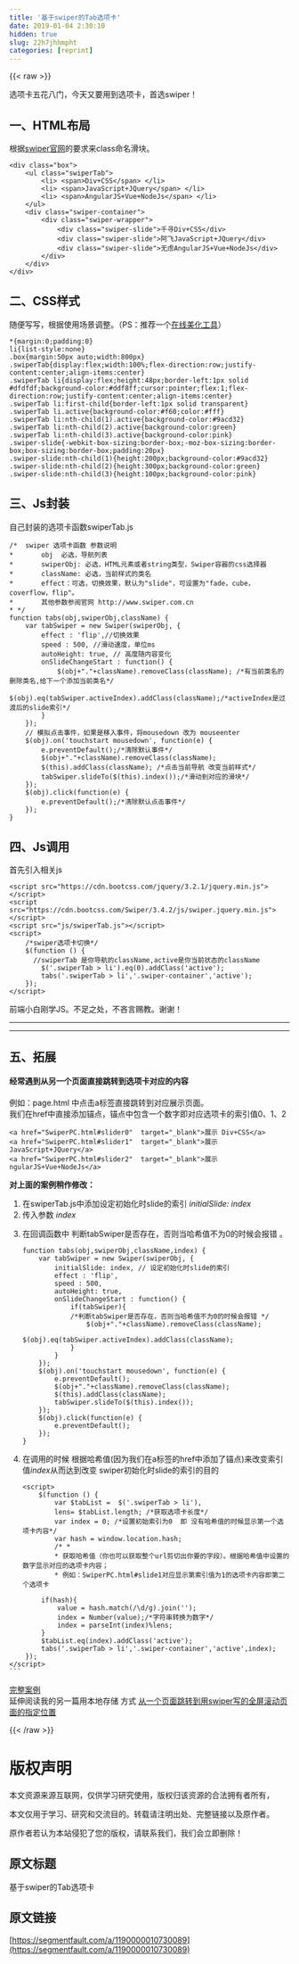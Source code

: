 ```yaml
---
title: '基于swiper的Tab选项卡' 
date: 2019-01-04 2:30:10
hidden: true
slug: 22h7jhhmpht
categories: [reprint]
---
```


{{< raw >}}

                    
<p>选项卡五花八门，今天又要用到选项卡，首选swiper！</p>
<h2 id="articleHeader0">一、HTML布局</h2>
<p>根据<a href="http://www.swiper.com.cn/api/start/2014/1218/140.html" rel="nofollow noreferrer" target="_blank">swiper官网</a>的要求来class命名滑块。</p>
<div class="widget-codetool" style="display:none;">
      <div class="widget-codetool--inner">
      <span class="selectCode code-tool" data-toggle="tooltip" data-placement="top" title="" data-original-title="全选"></span>
      <span type="button" class="copyCode code-tool" data-toggle="tooltip" data-placement="top" data-clipboard-text="<div class=&quot;box&quot;>
    <ul class=&quot;swiperTab&quot;>
        <li> <span>Div+CSS</span> </li>
        <li> <span>JavaScript+JQuery</span> </li>
        <li> <span>AngularJS+Vue+NodeJs</span> </li>
    </ul>
    <div class=&quot;swiper-container&quot;>
        <div class=&quot;swiper-wrapper&quot;>
            <div class=&quot;swiper-slide&quot;>千寻Div+CSS</div>
            <div class=&quot;swiper-slide&quot;>阿飞JavaScript+JQuery</div>
            <div class=&quot;swiper-slide&quot;>无虑AngularJS+Vue+NodeJs</div>
        </div>
    </div>
</div>" title="" data-original-title="复制"></span>
      <span type="button" class="saveToNote code-tool" data-toggle="tooltip" data-placement="top" title="" data-original-title="放进笔记"></span>
      </div>
      </div><pre class="hljs xml"><code><span class="hljs-tag">&lt;<span class="hljs-name">div</span> <span class="hljs-attr">class</span>=<span class="hljs-string">"box"</span>&gt;</span>
    <span class="hljs-tag">&lt;<span class="hljs-name">ul</span> <span class="hljs-attr">class</span>=<span class="hljs-string">"swiperTab"</span>&gt;</span>
        <span class="hljs-tag">&lt;<span class="hljs-name">li</span>&gt;</span> <span class="hljs-tag">&lt;<span class="hljs-name">span</span>&gt;</span>Div+CSS<span class="hljs-tag">&lt;/<span class="hljs-name">span</span>&gt;</span> <span class="hljs-tag">&lt;/<span class="hljs-name">li</span>&gt;</span>
        <span class="hljs-tag">&lt;<span class="hljs-name">li</span>&gt;</span> <span class="hljs-tag">&lt;<span class="hljs-name">span</span>&gt;</span>JavaScript+JQuery<span class="hljs-tag">&lt;/<span class="hljs-name">span</span>&gt;</span> <span class="hljs-tag">&lt;/<span class="hljs-name">li</span>&gt;</span>
        <span class="hljs-tag">&lt;<span class="hljs-name">li</span>&gt;</span> <span class="hljs-tag">&lt;<span class="hljs-name">span</span>&gt;</span>AngularJS+Vue+NodeJs<span class="hljs-tag">&lt;/<span class="hljs-name">span</span>&gt;</span> <span class="hljs-tag">&lt;/<span class="hljs-name">li</span>&gt;</span>
    <span class="hljs-tag">&lt;/<span class="hljs-name">ul</span>&gt;</span>
    <span class="hljs-tag">&lt;<span class="hljs-name">div</span> <span class="hljs-attr">class</span>=<span class="hljs-string">"swiper-container"</span>&gt;</span>
        <span class="hljs-tag">&lt;<span class="hljs-name">div</span> <span class="hljs-attr">class</span>=<span class="hljs-string">"swiper-wrapper"</span>&gt;</span>
            <span class="hljs-tag">&lt;<span class="hljs-name">div</span> <span class="hljs-attr">class</span>=<span class="hljs-string">"swiper-slide"</span>&gt;</span>千寻Div+CSS<span class="hljs-tag">&lt;/<span class="hljs-name">div</span>&gt;</span>
            <span class="hljs-tag">&lt;<span class="hljs-name">div</span> <span class="hljs-attr">class</span>=<span class="hljs-string">"swiper-slide"</span>&gt;</span>阿飞JavaScript+JQuery<span class="hljs-tag">&lt;/<span class="hljs-name">div</span>&gt;</span>
            <span class="hljs-tag">&lt;<span class="hljs-name">div</span> <span class="hljs-attr">class</span>=<span class="hljs-string">"swiper-slide"</span>&gt;</span>无虑AngularJS+Vue+NodeJs<span class="hljs-tag">&lt;/<span class="hljs-name">div</span>&gt;</span>
        <span class="hljs-tag">&lt;/<span class="hljs-name">div</span>&gt;</span>
    <span class="hljs-tag">&lt;/<span class="hljs-name">div</span>&gt;</span>
<span class="hljs-tag">&lt;/<span class="hljs-name">div</span>&gt;</span></code></pre>
<h2 id="articleHeader1">二、CSS样式</h2>
<p>随便写写，根据使用场景调整。（PS：推荐一个<a href="http://tool.lu/css/" rel="nofollow noreferrer" target="_blank">在线美化工具</a>）</p>
<div class="widget-codetool" style="display:none;">
      <div class="widget-codetool--inner">
      <span class="selectCode code-tool" data-toggle="tooltip" data-placement="top" title="" data-original-title="全选"></span>
      <span type="button" class="copyCode code-tool" data-toggle="tooltip" data-placement="top" data-clipboard-text="*{margin:0;padding:0}
li{list-style:none}
.box{margin:50px auto;width:800px}
.swiperTab{display:flex;width:100%;flex-direction:row;justify-content:center;align-items:center}
.swiperTab li{display:flex;height:48px;border-left:1px solid #dfdfdf;background-color:#ddf8ff;cursor:pointer;flex:1;flex-direction:row;justify-content:center;align-items:center}
.swiperTab li:first-child{border-left:1px solid transparent}
.swiperTab li.active{background-color:#f60;color:#fff}
.swiperTab li:nth-child(1).active{background-color:#9acd32}
.swiperTab li:nth-child(2).active{background-color:green}
.swiperTab li:nth-child(3).active{background-color:pink}
.swiper-slide{-webkit-box-sizing:border-box;-moz-box-sizing:border-box;box-sizing:border-box;padding:20px}
.swiper-slide:nth-child(1){height:200px;background-color:#9acd32}
.swiper-slide:nth-child(2){height:300px;background-color:green}
.swiper-slide:nth-child(3){height:100px;background-color:pink}
" title="" data-original-title="复制"></span>
      <span type="button" class="saveToNote code-tool" data-toggle="tooltip" data-placement="top" title="" data-original-title="放进笔记"></span>
      </div>
      </div><pre class="hljs css"><code>*{<span class="hljs-attribute">margin</span>:<span class="hljs-number">0</span>;<span class="hljs-attribute">padding</span>:<span class="hljs-number">0</span>}
<span class="hljs-selector-tag">li</span>{<span class="hljs-attribute">list-style</span>:none}
<span class="hljs-selector-class">.box</span>{<span class="hljs-attribute">margin</span>:<span class="hljs-number">50px</span> auto;<span class="hljs-attribute">width</span>:<span class="hljs-number">800px</span>}
<span class="hljs-selector-class">.swiperTab</span>{<span class="hljs-attribute">display</span>:flex;<span class="hljs-attribute">width</span>:<span class="hljs-number">100%</span>;<span class="hljs-attribute">flex-direction</span>:row;<span class="hljs-attribute">justify-content</span>:center;<span class="hljs-attribute">align-items</span>:center}
<span class="hljs-selector-class">.swiperTab</span> <span class="hljs-selector-tag">li</span>{<span class="hljs-attribute">display</span>:flex;<span class="hljs-attribute">height</span>:<span class="hljs-number">48px</span>;<span class="hljs-attribute">border-left</span>:<span class="hljs-number">1px</span> solid <span class="hljs-number">#dfdfdf</span>;<span class="hljs-attribute">background-color</span>:<span class="hljs-number">#ddf8ff</span>;<span class="hljs-attribute">cursor</span>:pointer;<span class="hljs-attribute">flex</span>:<span class="hljs-number">1</span>;<span class="hljs-attribute">flex-direction</span>:row;<span class="hljs-attribute">justify-content</span>:center;<span class="hljs-attribute">align-items</span>:center}
<span class="hljs-selector-class">.swiperTab</span> <span class="hljs-selector-tag">li</span><span class="hljs-selector-pseudo">:first-child</span>{<span class="hljs-attribute">border-left</span>:<span class="hljs-number">1px</span> solid transparent}
<span class="hljs-selector-class">.swiperTab</span> <span class="hljs-selector-tag">li</span><span class="hljs-selector-class">.active</span>{<span class="hljs-attribute">background-color</span>:<span class="hljs-number">#f60</span>;<span class="hljs-attribute">color</span>:<span class="hljs-number">#fff</span>}
<span class="hljs-selector-class">.swiperTab</span> <span class="hljs-selector-tag">li</span><span class="hljs-selector-pseudo">:nth-child(1).active</span>{<span class="hljs-attribute">background-color</span>:<span class="hljs-number">#9acd32</span>}
<span class="hljs-selector-class">.swiperTab</span> <span class="hljs-selector-tag">li</span><span class="hljs-selector-pseudo">:nth-child(2).active</span>{<span class="hljs-attribute">background-color</span>:green}
<span class="hljs-selector-class">.swiperTab</span> <span class="hljs-selector-tag">li</span><span class="hljs-selector-pseudo">:nth-child(3).active</span>{<span class="hljs-attribute">background-color</span>:pink}
<span class="hljs-selector-class">.swiper-slide</span>{<span class="hljs-attribute">-webkit-box-sizing</span>:border-box;<span class="hljs-attribute">-moz-box-sizing</span>:border-box;<span class="hljs-attribute">box-sizing</span>:border-box;<span class="hljs-attribute">padding</span>:<span class="hljs-number">20px</span>}
<span class="hljs-selector-class">.swiper-slide</span><span class="hljs-selector-pseudo">:nth-child(1)</span>{<span class="hljs-attribute">height</span>:<span class="hljs-number">200px</span>;<span class="hljs-attribute">background-color</span>:<span class="hljs-number">#9acd32</span>}
<span class="hljs-selector-class">.swiper-slide</span><span class="hljs-selector-pseudo">:nth-child(2)</span>{<span class="hljs-attribute">height</span>:<span class="hljs-number">300px</span>;<span class="hljs-attribute">background-color</span>:green}
<span class="hljs-selector-class">.swiper-slide</span><span class="hljs-selector-pseudo">:nth-child(3)</span>{<span class="hljs-attribute">height</span>:<span class="hljs-number">100px</span>;<span class="hljs-attribute">background-color</span>:pink}
</code></pre>
<h2 id="articleHeader2">三、Js封装</h2>
<p>自己封装的选项卡函数swiperTab.js</p>
<div class="widget-codetool" style="display:none;">
      <div class="widget-codetool--inner">
      <span class="selectCode code-tool" data-toggle="tooltip" data-placement="top" title="" data-original-title="全选"></span>
      <span type="button" class="copyCode code-tool" data-toggle="tooltip" data-placement="top" data-clipboard-text="/*  swiper 选项卡函数 参数说明
*       obj  必选，导航列表
*       swiperObj: 必选，HTML元素或者string类型，Swiper容器的css选择器
*       className: 必选，当前样式的类名
*       effect：可选，切换效果，默认为&quot;slide&quot;，可设置为&quot;fade，cube，coverflow，flip&quot;。
*       其他参数参阅官网 http://www.swiper.com.cn
* */
function tabs(obj,swiperObj,className) {
    var tabSwiper = new Swiper(swiperObj, {
        effect : 'flip',//切换效果
        speed : 500, //滑动速度，单位ms
        autoHeight: true, // 高度随内容变化
        onSlideChangeStart : function() {
            $(obj+&quot;.&quot;+className).removeClass(className); /*有当前类名的删除类名,给下一个添加当前类名*/
            $(obj).eq(tabSwiper.activeIndex).addClass(className);/*activeIndex是过渡后的slide索引*/
        }
    });
    // 模拟点击事件，如果是移入事件，将mousedown 改为 mouseenter
    $(obj).on('touchstart mousedown', function(e) {
        e.preventDefault();/*清除默认事件*/
        $(obj+&quot;.&quot;+className).removeClass(className);
        $(this).addClass(className); /*点击当前导航 改变当前样式*/
        tabSwiper.slideTo($(this).index());/*滑动到对应的滑块*/
    });
    $(obj).click(function(e) {
        e.preventDefault();/*清除默认点击事件*/
    });
}" title="" data-original-title="复制"></span>
      <span type="button" class="saveToNote code-tool" data-toggle="tooltip" data-placement="top" title="" data-original-title="放进笔记"></span>
      </div>
      </div><pre class="hljs javascript"><code><span class="hljs-comment">/*  swiper 选项卡函数 参数说明
*       obj  必选，导航列表
*       swiperObj: 必选，HTML元素或者string类型，Swiper容器的css选择器
*       className: 必选，当前样式的类名
*       effect：可选，切换效果，默认为"slide"，可设置为"fade，cube，coverflow，flip"。
*       其他参数参阅官网 http://www.swiper.com.cn
* */</span>
<span class="hljs-function"><span class="hljs-keyword">function</span> <span class="hljs-title">tabs</span>(<span class="hljs-params">obj,swiperObj,className</span>) </span>{
    <span class="hljs-keyword">var</span> tabSwiper = <span class="hljs-keyword">new</span> Swiper(swiperObj, {
        <span class="hljs-attr">effect</span> : <span class="hljs-string">'flip'</span>,<span class="hljs-comment">//切换效果</span>
        speed : <span class="hljs-number">500</span>, <span class="hljs-comment">//滑动速度，单位ms</span>
        autoHeight: <span class="hljs-literal">true</span>, <span class="hljs-comment">// 高度随内容变化</span>
        onSlideChangeStart : <span class="hljs-function"><span class="hljs-keyword">function</span>(<span class="hljs-params"></span>) </span>{
            $(obj+<span class="hljs-string">"."</span>+className).removeClass(className); <span class="hljs-comment">/*有当前类名的删除类名,给下一个添加当前类名*/</span>
            $(obj).eq(tabSwiper.activeIndex).addClass(className);<span class="hljs-comment">/*activeIndex是过渡后的slide索引*/</span>
        }
    });
    <span class="hljs-comment">// 模拟点击事件，如果是移入事件，将mousedown 改为 mouseenter</span>
    $(obj).on(<span class="hljs-string">'touchstart mousedown'</span>, <span class="hljs-function"><span class="hljs-keyword">function</span>(<span class="hljs-params">e</span>) </span>{
        e.preventDefault();<span class="hljs-comment">/*清除默认事件*/</span>
        $(obj+<span class="hljs-string">"."</span>+className).removeClass(className);
        $(<span class="hljs-keyword">this</span>).addClass(className); <span class="hljs-comment">/*点击当前导航 改变当前样式*/</span>
        tabSwiper.slideTo($(<span class="hljs-keyword">this</span>).index());<span class="hljs-comment">/*滑动到对应的滑块*/</span>
    });
    $(obj).click(<span class="hljs-function"><span class="hljs-keyword">function</span>(<span class="hljs-params">e</span>) </span>{
        e.preventDefault();<span class="hljs-comment">/*清除默认点击事件*/</span>
    });
}</code></pre>
<h2 id="articleHeader3">四、Js调用</h2>
<p>首先引入相关js</p>
<div class="widget-codetool" style="display:none;">
      <div class="widget-codetool--inner">
      <span class="selectCode code-tool" data-toggle="tooltip" data-placement="top" title="" data-original-title="全选"></span>
      <span type="button" class="copyCode code-tool" data-toggle="tooltip" data-placement="top" data-clipboard-text="<script src=&quot;https://cdn.bootcss.com/jquery/3.2.1/jquery.min.js&quot;></script>
<script src=&quot;https://cdn.bootcss.com/Swiper/3.4.2/js/swiper.jquery.min.js&quot;></script>
<script src=&quot;js/swiperTab.js&quot;></script>
<script>
    /*swiper选项卡切换*/
    $(function () {
      //swiperTab 是你导航的className,active是你当前状态的className
        $('.swiperTab > li').eq(0).addClass('active');
        tabs('.swiperTab > li','.swiper-container','active');
    });
</script>" title="" data-original-title="复制"></span>
      <span type="button" class="saveToNote code-tool" data-toggle="tooltip" data-placement="top" title="" data-original-title="放进笔记"></span>
      </div>
      </div><pre class="hljs xml"><code><span class="hljs-tag">&lt;<span class="hljs-name">script</span> <span class="hljs-attr">src</span>=<span class="hljs-string">"https://cdn.bootcss.com/jquery/3.2.1/jquery.min.js"</span>&gt;</span><span class="undefined"></span><span class="hljs-tag">&lt;/<span class="hljs-name">script</span>&gt;</span>
<span class="hljs-tag">&lt;<span class="hljs-name">script</span> <span class="hljs-attr">src</span>=<span class="hljs-string">"https://cdn.bootcss.com/Swiper/3.4.2/js/swiper.jquery.min.js"</span>&gt;</span><span class="undefined"></span><span class="hljs-tag">&lt;/<span class="hljs-name">script</span>&gt;</span>
<span class="hljs-tag">&lt;<span class="hljs-name">script</span> <span class="hljs-attr">src</span>=<span class="hljs-string">"js/swiperTab.js"</span>&gt;</span><span class="undefined"></span><span class="hljs-tag">&lt;/<span class="hljs-name">script</span>&gt;</span>
<span class="hljs-tag">&lt;<span class="hljs-name">script</span>&gt;</span><span class="javascript">
    <span class="hljs-comment">/*swiper选项卡切换*/</span>
    $(<span class="hljs-function"><span class="hljs-keyword">function</span> (<span class="hljs-params"></span>) </span>{
      <span class="hljs-comment">//swiperTab 是你导航的className,active是你当前状态的className</span>
        $(<span class="hljs-string">'.swiperTab &gt; li'</span>).eq(<span class="hljs-number">0</span>).addClass(<span class="hljs-string">'active'</span>);
        tabs(<span class="hljs-string">'.swiperTab &gt; li'</span>,<span class="hljs-string">'.swiper-container'</span>,<span class="hljs-string">'active'</span>);
    });
</span><span class="hljs-tag">&lt;/<span class="hljs-name">script</span>&gt;</span></code></pre>
<p>前端小白刚学JS。不足之处，不吝言赐教。谢谢！</p>
<hr>
<hr>
<h2 id="articleHeader4">五、拓展</h2>
<h4>经常遇到从另一个页面直接跳转到选项卡对应的内容</h4>
<p>例如：page.html 中点击a标签直接跳转到对应展示页面。<br>我们在href中直接添加锚点，锚点中包含一个数字即对应选项卡的索引值0、1、2</p>
<div class="widget-codetool" style="display:none;">
      <div class="widget-codetool--inner">
      <span class="selectCode code-tool" data-toggle="tooltip" data-placement="top" title="" data-original-title="全选"></span>
      <span type="button" class="copyCode code-tool" data-toggle="tooltip" data-placement="top" data-clipboard-text="<a href=&quot;SwiperPC.html#slider0&quot;  target=&quot;_blank&quot;>展示 Div+CSS</a>
<a href=&quot;SwiperPC.html#slider1&quot;  target=&quot;_blank&quot;>展示 JavaScript+JQuery</a>
<a href=&quot;SwiperPC.html#slider2&quot;  target=&quot;_blank&quot;>展示 ngularJS+Vue+NodeJs</a>" title="" data-original-title="复制"></span>
      <span type="button" class="saveToNote code-tool" data-toggle="tooltip" data-placement="top" title="" data-original-title="放进笔记"></span>
      </div>
      </div><pre class="hljs xml"><code><span class="hljs-tag">&lt;<span class="hljs-name">a</span> <span class="hljs-attr">href</span>=<span class="hljs-string">"SwiperPC.html#slider0"</span>  <span class="hljs-attr">target</span>=<span class="hljs-string">"_blank"</span>&gt;</span>展示 Div+CSS<span class="hljs-tag">&lt;/<span class="hljs-name">a</span>&gt;</span>
<span class="hljs-tag">&lt;<span class="hljs-name">a</span> <span class="hljs-attr">href</span>=<span class="hljs-string">"SwiperPC.html#slider1"</span>  <span class="hljs-attr">target</span>=<span class="hljs-string">"_blank"</span>&gt;</span>展示 JavaScript+JQuery<span class="hljs-tag">&lt;/<span class="hljs-name">a</span>&gt;</span>
<span class="hljs-tag">&lt;<span class="hljs-name">a</span> <span class="hljs-attr">href</span>=<span class="hljs-string">"SwiperPC.html#slider2"</span>  <span class="hljs-attr">target</span>=<span class="hljs-string">"_blank"</span>&gt;</span>展示 ngularJS+Vue+NodeJs<span class="hljs-tag">&lt;/<span class="hljs-name">a</span>&gt;</span></code></pre>
<p><strong>对上面的案例稍作修改：</strong></p>
<ol>
<li>在swiperTab.js中添加设定初始化时slide的索引  <em>initialSlide: index</em>
</li>
<li>传入参数 <em>index</em>
</li>
<li>
<p>在回调函数中 判断tabSwiper是否存在，否则当哈希值不为0的时候会报错 。</p>
<div class="widget-codetool" style="display:none;">
      <div class="widget-codetool--inner">
      <span class="selectCode code-tool" data-toggle="tooltip" data-placement="top" title="" data-original-title="全选"></span>
      <span type="button" class="copyCode code-tool" data-toggle="tooltip" data-placement="top" data-clipboard-text="function tabs(obj,swiperObj,className,index) {
    var tabSwiper = new Swiper(swiperObj, {
        initialSlide: index, // 设定初始化时slide的索引
        effect : 'flip', 
        speed : 500,  
        autoHeight: true,  
        onSlideChangeStart : function() {
            if(tabSwiper){ 
            /*判断tabSwiper是否存在，否则当哈希值不为0的时候会报错 */
                $(obj+&quot;.&quot;+className).removeClass(className);  
                $(obj).eq(tabSwiper.activeIndex).addClass(className); 
            }
        }
    });
    $(obj).on('touchstart mousedown', function(e) {
        e.preventDefault(); 
        $(obj+&quot;.&quot;+className).removeClass(className);
        $(this).addClass(className);  
        tabSwiper.slideTo($(this).index()); 
    });
    $(obj).click(function(e) {
        e.preventDefault(); 
    });
}" title="" data-original-title="复制"></span>
      <span type="button" class="saveToNote code-tool" data-toggle="tooltip" data-placement="top" title="" data-original-title="放进笔记"></span>
      </div>
      </div><pre class="hljs javascript"><code><span class="hljs-function"><span class="hljs-keyword">function</span> <span class="hljs-title">tabs</span>(<span class="hljs-params">obj,swiperObj,className,index</span>) </span>{
    <span class="hljs-keyword">var</span> tabSwiper = <span class="hljs-keyword">new</span> Swiper(swiperObj, {
        <span class="hljs-attr">initialSlide</span>: index, <span class="hljs-comment">// 设定初始化时slide的索引</span>
        effect : <span class="hljs-string">'flip'</span>, 
        <span class="hljs-attr">speed</span> : <span class="hljs-number">500</span>,  
        <span class="hljs-attr">autoHeight</span>: <span class="hljs-literal">true</span>,  
        <span class="hljs-attr">onSlideChangeStart</span> : <span class="hljs-function"><span class="hljs-keyword">function</span>(<span class="hljs-params"></span>) </span>{
            <span class="hljs-keyword">if</span>(tabSwiper){ 
            <span class="hljs-comment">/*判断tabSwiper是否存在，否则当哈希值不为0的时候会报错 */</span>
                $(obj+<span class="hljs-string">"."</span>+className).removeClass(className);  
                $(obj).eq(tabSwiper.activeIndex).addClass(className); 
            }
        }
    });
    $(obj).on(<span class="hljs-string">'touchstart mousedown'</span>, <span class="hljs-function"><span class="hljs-keyword">function</span>(<span class="hljs-params">e</span>) </span>{
        e.preventDefault(); 
        $(obj+<span class="hljs-string">"."</span>+className).removeClass(className);
        $(<span class="hljs-keyword">this</span>).addClass(className);  
        tabSwiper.slideTo($(<span class="hljs-keyword">this</span>).index()); 
    });
    $(obj).click(<span class="hljs-function"><span class="hljs-keyword">function</span>(<span class="hljs-params">e</span>) </span>{
        e.preventDefault(); 
    });
}</code></pre>
</li>
<li>
<p>在调用的时候 根据哈希值(因为我们在a标签的href中添加了锚点)来改变索引值<em>index</em>从而达到改变 swiper初始化时slide的索引的目的</p>
<div class="widget-codetool" style="display:none;">
      <div class="widget-codetool--inner">
      <span class="selectCode code-tool" data-toggle="tooltip" data-placement="top" title="" data-original-title="全选"></span>
      <span type="button" class="copyCode code-tool" data-toggle="tooltip" data-placement="top" data-clipboard-text="<script>
    $(function () {
        var $tabList =  $('.swiperTab > li'),
        lens= $tabList.length; /*获取选项卡长度*/
        var index = 0; /*设置初始索引为0  即 没有哈希值的时候显示第一个选项卡内容*/
        var hash = window.location.hash;
        /* *
        * 获取哈希值（你也可以获取整个url剪切出你要的字段）。根据哈希值中设置的数字显示对应的选项卡内容；
        * 例如：SwiperPC.html#slide1对应显示第索引值为1的选项卡内容即第二个选项卡" title="" data-original-title="复制"></span>
      <span type="button" class="saveToNote code-tool" data-toggle="tooltip" data-placement="top" title="" data-original-title="放进笔记"></span>
      </div>
      </div><pre class="hljs xml"><code><span class="hljs-tag">&lt;<span class="hljs-name">script</span>&gt;</span><span class="javascript">
    $(<span class="hljs-function"><span class="hljs-keyword">function</span> (<span class="hljs-params"></span>) </span>{
        <span class="hljs-keyword">var</span> $tabList =  $(<span class="hljs-string">'.swiperTab &gt; li'</span>),
        lens= $tabList.length; <span class="hljs-comment">/*获取选项卡长度*/</span>
        <span class="hljs-keyword">var</span> index = <span class="hljs-number">0</span>; <span class="hljs-comment">/*设置初始索引为0  即 没有哈希值的时候显示第一个选项卡内容*/</span>
        <span class="hljs-keyword">var</span> hash = <span class="hljs-built_in">window</span>.location.hash;
        <span class="hljs-comment">/* *
        * 获取哈希值（你也可以获取整个url剪切出你要的字段）。根据哈希值中设置的数字显示对应的选项卡内容；
        * 例如：SwiperPC.html#slide1对应显示第索引值为1的选项卡内容即第二个选项卡</span></span></code></pre>
</li>
</ol>
<div class="widget-codetool" style="display:none;">
      <div class="widget-codetool--inner">
      <span class="selectCode code-tool" data-toggle="tooltip" data-placement="top" title="" data-original-title="全选"></span>
      <span type="button" class="copyCode code-tool" data-toggle="tooltip" data-placement="top" data-clipboard-text="        if(hash){
            value = hash.match(/\d/g).join('');
            index = Number(value);/*字符串转换为数字*/
            index = parseInt(index)%lens;
        }
        $tabList.eq(index).addClass('active');
        tabs('.swiperTab > li','.swiper-container','active',index);
    });
</script>
```" title="" data-original-title="复制"></span>
      <span type="button" class="saveToNote code-tool" data-toggle="tooltip" data-placement="top" title="" data-original-title="放进笔记"></span>
      </div>
      </div><pre class="hljs perl"><code>        <span class="hljs-keyword">if</span>(hash){
            value = hash.match(<span class="hljs-regexp">/\d/g</span>).join(<span class="hljs-string">''</span>);
            <span class="hljs-keyword">index</span> = Number(value);<span class="hljs-regexp">/*字符串转换为数字*/</span>
            <span class="hljs-keyword">index</span> = parseInt(<span class="hljs-keyword">index</span>)%lens;
        }
        $tabList.e<span class="hljs-string">q(index)</span>.addClass(<span class="hljs-string">'active'</span>);
        tabs(<span class="hljs-string">'.swiperTab &gt; li'</span>,<span class="hljs-string">'.swiper-container'</span>,<span class="hljs-string">'active'</span>,<span class="hljs-keyword">index</span>);
    });
&lt;<span class="hljs-regexp">/script&gt;
```</span></code></pre>
<p><a href="https://github.com/wangqin273/king/tree/master/swiper-Tab" rel="nofollow noreferrer" target="_blank">完整案例</a><br>延伸阅读我的另一篇用本地存储 方式 <a href="https://juejin.im/post/59cde601518825276f49fb57" rel="nofollow noreferrer" target="_blank">从一个页面跳转到用swiper写的全屏滚动页面的指定位置</a></p>

                
{{< /raw >}}

# 版权声明
本文资源来源互联网，仅供学习研究使用，版权归该资源的合法拥有者所有，

本文仅用于学习、研究和交流目的。转载请注明出处、完整链接以及原作者。

原作者若认为本站侵犯了您的版权，请联系我们，我们会立即删除！

## 原文标题
基于swiper的Tab选项卡

## 原文链接
[https://segmentfault.com/a/1190000010730089](https://segmentfault.com/a/1190000010730089)

